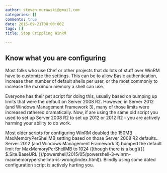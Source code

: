 ```yaml
---
author: steven.murawski@gmail.com
categories: []
comments: true
date: 2015-09-21T00:00:00Z
tags: []
title: Stop Crippling WinRM

---
```


## Know what you are configuring

Most folks who use Chef or other projects that do lots of stuff over WinRM have to customize the settings.  This can be to allow Basic authentication, increase then number of default shells per user, or the most commonly to increase the maximum memory a shell can use.

Everyone has their pet script for doing this, usually based on bumping up limits that were the default on Server 2008 R2.  However, in Server 2012 (and Windows Management Framework 3), many of those limits were increased rathered dramatically.  Now, if are using the same old script you used to set up Server 2008 R2 to set up 2012 or 2012 R2 - you are actively harming your ability to do work.

Most older scripts for configuring WinRM doubled the 150MB MaxMemoryPerShellMB setting based on those Server 2008 R2 defaults..  Server 2012 (and Windows Management Framework 3) bumped the default limit for MaxMemoryPerShellMB to 1024 ([though there is a bug]({{ $.Site.BaseURL }}/powershell/2015/05/powershell-3-winrm-maxmemorypershellmb-is-wrong/index.html)).  Blindly using some dated configuration script is actively hurting you.
